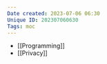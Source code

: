 ```yaml
---
Date created: 2023-07-06 06:30
Unique ID: 202307060630
Tags: moc
---
```

- [[Programming]]
- [[Privacy]]